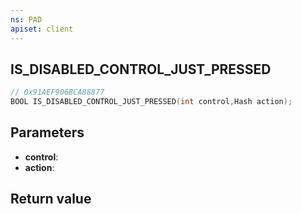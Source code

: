 ```yaml
---
ns: PAD
apiset: client
---
```

## IS_DISABLED_CONTROL_JUST_PRESSED

```c
// 0x91AEF906BCA88877
BOOL IS_DISABLED_CONTROL_JUST_PRESSED(int control,Hash action);
```


## Parameters
* **control**:
* **action**:

## Return value